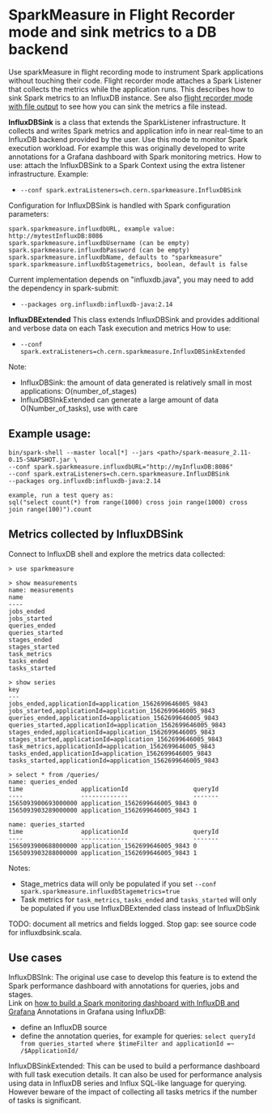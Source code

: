 # SparkMeasure in Flight Recorder mode and sink metrics to a DB backend

Use sparkMeasure in flight recording mode to instrument Spark applications without touching their code.
Flight recorder mode attaches a Spark Listener that collects the metrics while the application runs.
This describes how to sink Spark metrics to an InfluxDB instance.
See also [flight recorder mode with file output](Flight_recorder_mode.md) to see how you can sink the metrics a file instead.

**InfluxDBSink** is a class that extends the SparkListener infrastructure.
It collects and writes Spark metrics and application info in near real-time to an InfluxDB backend
provided by the user. Use this mode to monitor Spark execution workload.
For example this was originally developed to write annotations for a Grafana dashboard with Spark monitoring 
metrics.
How to use: attach the InfluxDBSink to a Spark Context using the extra listener infrastructure. Example:
 - `--conf spark.extraListeners=ch.cern.sparkmeasure.InfluxDBSink`

Configuration for InfluxDBSink is handled with Spark configuration parameters:

 ```
 spark.sparkmeasure.influxdbURL, example value: http://mytestInfluxDB:8086
 spark.sparkmeasure.influxdbUsername (can be empty)
 spark.sparkmeasure.influxdbPassword (can be empty)
 spark.sparkmeasure.influxdbName, defaults to "sparkmeasure"
 spark.sparkmeasure.influxdbStagemetrics, boolean, default is false
 ```

Current implementation depends on "influxdb.java", you may need to add the dependency in spark-submit:
 - `--packages org.influxdb:influxdb-java:2.14`
 

**InfluxDBExtended** This class extends InfluxDBSink and provides additional and verbose data on each Task execution and metrics
How to use: 
 - `--conf spark.extraListeners=ch.cern.sparkmeasure.InfluxDBSinkExtended`

Note:
 * InfluxDBSink: the amount of data generated is relatively small in most applications: O(number_of_stages)
 * InfluxDBSInkExtended can generate a large amount of data O(Number_of_tasks), use with care

## Example usage:

```
bin/spark-shell --master local[*] --jars <path>/spark-measure_2.11-0.15-SNAPSHOT.jar \
--conf spark.sparkmeasure.influxdbURL="http://myInfluxDB:8086" 
--conf spark.extraListeners=ch.cern.sparkmeasure.InfluxDBSink
--packages org.influxdb:influxdb-java:2.14 

example, run a test query as:
sql("select count(*) from range(1000) cross join range(1000) cross join range(100)").count
```

## Metrics collected by InfluxDBSink

Connect to InfluxDB shell and explore the metrics data collected:
```
> use sparkmeasure

> show measurements
name: measurements
name
----
jobs_ended
jobs_started
queries_ended
queries_started
stages_ended
stages_started
task_metrics
tasks_ended
tasks_started

> show series
key
---
jobs_ended,applicationId=application_1562699646005_9843
jobs_started,applicationId=application_1562699646005_9843
queries_ended,applicationId=application_1562699646005_9843
queries_started,applicationId=application_1562699646005_9843
stages_ended,applicationId=application_1562699646005_9843
stages_started,applicationId=application_1562699646005_9843
task_metrics,applicationId=application_1562699646005_9843
tasks_ended,applicationId=application_1562699646005_9843
tasks_started,applicationId=application_1562699646005_9843

> select * from /queries/
name: queries_ended
time                applicationId                  queryId
----                -------------                  -------
1565093900693000000 application_1562699646005_9843 0
1565093903289000000 application_1562699646005_9843 1

name: queries_started
time                applicationId                  queryId
----                -------------                  -------
1565093900688000000 application_1562699646005_9843 0
1565093903288000000 application_1562699646005_9843 1
```

Notes:
 - Stage_metrics data will only be populated if you set `--conf spark.sparkmeasure.influxdbStagemetrics=true`
 - Task metrics for `task_metrics`, `tasks_ended` and `tasks_started` will only be populated if you use InfluxDBExtended class instead of InfluxDbSink

TODO: document all metrics and fields logged. Stop gap: see source code for influxdbsink.scala.
  
## Use cases

InfluxDBSInk: The original use case to develop this feature is to extend the Spark performance dashboard
with annotations for queries, jobs and stages.  
Link on [how to build a Spark monitoring dashboard with InfluxDB and Grafana](http://db-blog.web.cern.ch/blog/luca-canali/2019-02-performance-dashboard-apache-spark) 
Annotations in Grafana using InfluxDB: 
 - define an InfluxDB source
 - define the annotation queries, for example for queries: `select queryId from queries_started where $timeFilter and applicationId =~ /$ApplicationId/` 

InfluxDBSinkExtended: This can be used to build a performance dashboard with full task execution details.
It can also be used for performance analysis using data in InfluxDB series and Influx SQL-like language for querying.
However beware of the impact
of collecting all tasks metrics if the number of tasks is significant.
